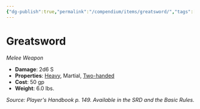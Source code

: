 ```yaml
---
{"dg-publish":true,"permalink":"/compendium/items/greatsword/","tags":["compendium/src/5e/phb","item/property/heavy","item/property/martial","item/property/two-handed","item/weapon/martial/melee"]}
---
```


# Greatsword
*Melee Weapon*  

- **Damage**: 2d6 S
- **Properties**: [Heavy](rules/item-properties.md#Heavy), Martial, [Two-handed](rules/item-properties.md#Two-handed)
- **Cost**: 50 gp
- **Weight**: 6.0 lbs.

*Source: Player's Handbook p. 149. Available in the SRD and the Basic Rules.*